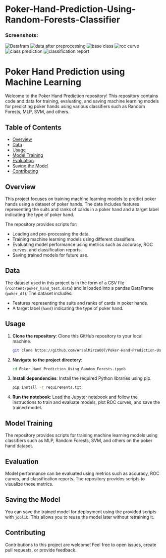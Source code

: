 # Poker-Hand-Prediction-Using-Random-Forests-Classifier

### Screenshots:
![Datafram](https://github.com/ArsalMirza007/Poker-Hand-Prediction-Using-Random-Forests-Classifier/assets/121928372/05e62a75-09db-4b54-930e-4af0e2c9190b)
![data after preprocessing](https://github.com/ArsalMirza007/Poker-Hand-Prediction-Using-Random-Forests-Classifier/assets/121928372/041607d1-7c67-492a-8eb5-c48efbbd0e4c)
![base class](https://github.com/ArsalMirza007/Poker-Hand-Prediction-Using-Random-Forests-Classifier/assets/121928372/d451a17a-9404-4c02-8747-75147cbfc131)
![roc curve](https://github.com/ArsalMirza007/Poker-Hand-Prediction-Using-Random-Forests-Classifier/assets/121928372/ce785f60-47df-46d6-bd06-62c42f45ce94)
![class prediction](https://github.com/ArsalMirza007/Poker-Hand-Prediction-Using-Random-Forests-Classifier/assets/121928372/76b19823-a803-4d3b-883d-08ea8090ad87)
![classification report](https://github.com/ArsalMirza007/Poker-Hand-Prediction-Using-Random-Forests-Classifier/assets/121928372/f53abc6a-8264-4185-95da-5ec1cdcad255)


# Poker Hand Prediction using Machine Learning

Welcome to the Poker Hand Prediction repository! This repository contains code and data for training, evaluating, and saving machine learning models for predicting poker hands using various classifiers such as Random Forests, MLP, SVM, and others.

## Table of Contents

- [Overview](#overview)
- [Data](#data)
- [Usage](#usage)
- [Model Training](#model-training)
- [Evaluation](#evaluation)
- [Saving the Model](#saving-the-model)
- [Contributing](#contributing)

## Overview

This project focuses on training machine learning models to predict poker hands using a dataset of poker hands. The data includes features representing the suits and ranks of cards in a poker hand and a target label indicating the type of poker hand.

The repository provides scripts for:

- Loading and pre-processing the data.
- Training machine learning models using different classifiers.
- Evaluating model performance using metrics such as accuracy, ROC curves, and classification reports.
- Saving trained models for future use.

## Data

The dataset used in this project is in the form of a CSV file (`/content/poker_hand_test.data`) and is loaded into a pandas DataFrame (`poker_df`). The dataset includes:

- Features representing the suits and ranks of cards in poker hands.
- A target label (`hand`) indicating the type of poker hand.

## Usage

1. **Clone the repository**: Clone this GitHub repository to your local machine.

    ```bash
    git clone https://github.com/ArsalMirza007/Poker-Hand-Prediction-Using-Random-Forests-Classifier.git
    ```

2. **Navigate to the project directory**:

    ```bash
    cd Poker_Hand_Prediction_Using_Random_Forests.ipynb
    ```

3. **Install dependencies**: Install the required Python libraries using pip.

    ```bash
    pip install -r requirements.txt
    ```

4. **Run the notebook**: Load the Jupyter notebook and follow the instructions to train and evaluate models, plot ROC curves, and save the trained model.

## Model Training

The repository provides scripts for training machine learning models using classifiers such as MLP, Random Forests, SVM, and others on the poker hand dataset.

## Evaluation

Model performance can be evaluated using metrics such as accuracy, ROC curves, and classification reports. The repository provides scripts to visualize these metrics.

## Saving the Model

You can save the trained model for deployment using the provided scripts with `joblib`. This allows you to reuse the model later without retraining it.

## Contributing

Contributions to this project are welcome! Feel free to open issues, create pull requests, or provide feedback.
